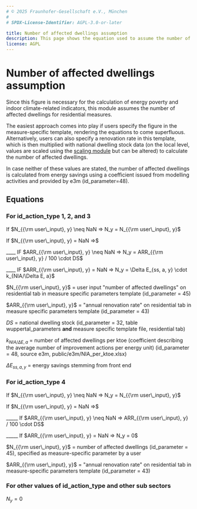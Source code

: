 ```yaml
---
# © 2025 Fraunhofer-Gesellschaft e.V., München
#
# SPDX-License-Identifier: AGPL-3.0-or-later

title: Number of affected dwellings assumption
description: This page shows the equation used to assume the number of affected buildings for residential sector measures.
license: AGPL
---
```


<!--
© 2024, 2025 Fraunhofer-Gesellschaft e.V., München

SPDX-License-Identifier: AGPL-3.0-or-later
-->

Number of affected dwellings assumption
===

Since this figure is necessary for the calculation of energy poverty and indoor climate-related indicators, this
module assumes the number of affected dwellings for residential measures.

The easiest approach comes into play if users specify the figure in the measure-specific template, rendering the
equations to come superfluous. Alternatively, users can also specify a renovation rate in this template, which is
then multiplied with national dwelling stock data (on the local level, values are scaled using the [scaling module](./local_scaling.md)
but can be altered) to calculate the number of affected dwellings. 

In case neither of these values are stated, the number of affected dwellings is calculated from energy savings 
using a coefficient issued from modelling activities and provided by e3m (id_parameter=48).

Equations
-

### For id_action_type 1, 2, and 3
<a name = "Determination of N for id_action_type 1, 2, and 3"></a>

If $N_{{\rm user\_input}, y} \neq NaN => N_y = N_{{\rm user\_input}, y}$

If $N_{{\rm user\_input}, y} = NaN =>$ 

____ IF $ARR_{{\rm user\_input}, y} \neq NaN => N_y = ARR_{{\rm user\_input}, y} / 100 \cdot DS$

____ IF $ARR_{{\rm user\_input}, y} = NaN => N_y = \Delta E_{ss, a, y} \cdot k_{NIA/\Delta E, a}$

$N_{{\rm user\_input}, y}$ = user input "number of affected dwellings" on residential tab in measure specific parameters template (id_parameter = 45)

$ARR_{{\rm user\_input}, y}$ = "annual renovation rate" on residential tab in measure specific parameters template (id_parameter = 43)

$DS$ = national dwelling stock (id_parameter = 32, table wuppertal_parameters **and** measure specific template file, residential tab)

$k_{NIA/\Delta E, a}$ = number of affected dwellings per ktoe (coefficient describing the average number of improvement actions per energy unit) (id_parameter = 48, source e3m, public/e3m/NIA_per_ktoe.xlsx)

$\Delta E_{ss, a, y}$ = energy savings stemming from front end

### For id_action_type 4

If $N_{{\rm user\_input}, y} \neq NaN => N_y = N_{{\rm user\_input}, y}$

If $N_{{\rm user\_input}, y} = NaN =>$ 

_____ If $ARR_{{\rm user\_input}, y} \neq NaN => ARR_{{\rm user\_input}, y} / 100 \cdot DS$

_____ If $ARR_{{\rm user\_input}, y} = NaN => N_y = 0$

$N_{{\rm user\_input}, y}$ = number of affected dwellings (id_parameter = 45), specified as measure-specific parameter by a user

$ARR_{{\rm user\_input}, y}$ = "annual renovation rate" on residential tab in measure-specific parameters template (id_parameter = 43)

### For other values of id_action_type and other sub sectors

$N_y = 0$
